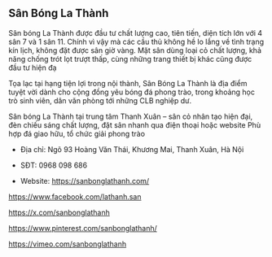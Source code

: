 ## Sân Bóng La Thành

Sân bóng La Thành được đầu tư chất lượng cao, tiên tiến, diện tích lớn với 4 sân 7 và 1 sân 11. Chính vì vậy mà các cầu thủ không hề lo lắng về tình trạng kín lịch, không đặt được sân giờ vàng. Mặt sân dùng loại cỏ chất lượng, khả năng chống trót lọt trượt thấp, cùng những trang thiết bị khác cũng được đầu tư hiện đạ

Tọa lạc tại hạng tiện lợi trong nội thành, Sân Bóng La Thành là địa điểm tuyệt vời dành cho cộng đồng yêu bóng đá phong trào, trong khoảng học trò sinh viên, dân văn phòng tới những CLB nghiệp dư.

Sân bóng La Thành tại trung tâm Thanh Xuân – sân cỏ nhân tạo hiện đại, đèn chiếu sáng chất lượng, đặt sân nhanh qua điện thoại hoặc website Phù hợp đá giao hữu, tổ chức giải phong trào

- Địa chỉ: Ngõ 93 Hoàng Văn Thái, Khương Mai, Thanh Xuân, Hà Nội

- SĐT: 0968 098 686

- Website: https://sanbonglathanh.com/

https://www.facebook.com/lathanh.san

https://x.com/sanbonglathanh

https://www.pinterest.com/sanbonglathanh/

https://vimeo.com/sanbonglathanh
